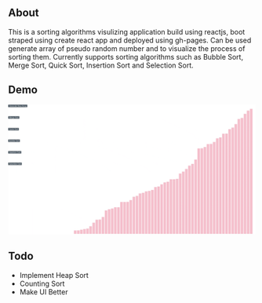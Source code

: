 ## About

This is a sorting algorithms visulizing application build using reactjs, boot straped using create react app and deployed using gh-pages. Can be used generate array of pseudo random number and to visualize the process of sorting them. Currently supports sorting algorithms such as Bubble Sort, Merge Sort, Quick Sort, Insertion Sort and Selection Sort.

## Demo
![imgage info](./demo.gif)

## Todo
* Implement Heap Sort
* Counting Sort
* Make UI Better
